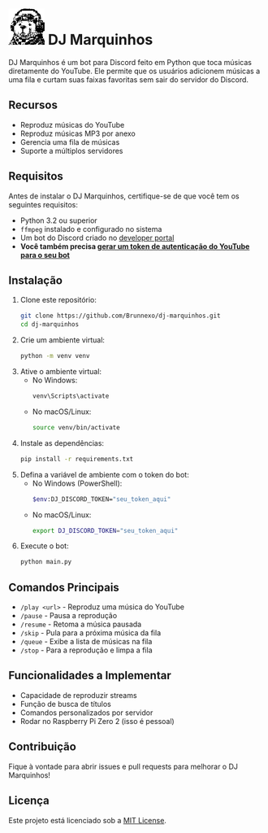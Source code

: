 # ![Marquinhos](gui/images/dj.bmp) DJ Marquinhos


DJ Marquinhos é um bot para Discord feito em Python que toca músicas diretamente do YouTube. Ele permite que os usuários adicionem músicas a uma fila e curtam suas faixas favoritas sem sair do servidor do Discord.

## Recursos
- Reproduz músicas do YouTube
- Reproduz músicas MP3 por anexo
- Gerencia uma fila de músicas
- Suporte a múltiplos servidores

## Requisitos
Antes de instalar o DJ Marquinhos, certifique-se de que você tem os seguintes requisitos:
- Python 3.2 ou superior
- `ffmpeg` instalado e configurado no sistema
- Um bot do Discord criado no [developer portal](https://discord.com/developers/applications/)
- **Você também precisa [gerar um token de autenticação do YouTube para o seu bot](https://pytubefix.readthedocs.io/en/latest/user/auth.html)** 

## Instalação
1. Clone este repositório:
   ```sh
   git clone https://github.com/Brunnexo/dj-marquinhos.git
   cd dj-marquinhos
   ```
2. Crie um ambiente virtual:
   ```sh
   python -m venv venv
   ```
3. Ative o ambiente virtual:
   - No Windows:
     ```sh
     venv\Scripts\activate
     ```
   - No macOS/Linux:
     ```sh
     source venv/bin/activate
     ```
4. Instale as dependências:
   ```sh
   pip install -r requirements.txt
   ```
5. Defina a variável de ambiente com o token do bot:
   - No Windows (PowerShell):
     ```sh
     $env:DJ_DISCORD_TOKEN="seu_token_aqui"
     ```
   - No macOS/Linux:
     ```sh
     export DJ_DISCORD_TOKEN="seu_token_aqui"
     ```
6. Execute o bot:
   ```sh
   python main.py
   ```

## Comandos Principais
- `/play <url>` - Reproduz uma música do YouTube
- `/pause` - Pausa a reprodução
- `/resume` - Retoma a música pausada
- `/skip` - Pula para a próxima música da fila
- `/queue` - Exibe a lista de músicas na fila
- `/stop` - Para a reprodução e limpa a fila

## Funcionalidades a Implementar
- Capacidade de reproduzir streams
- Função de busca de títulos
- Comandos personalizados por servidor
- Rodar no Raspberry Pi Zero 2 (isso é pessoal)

## Contribuição
Fique à vontade para abrir issues e pull requests para melhorar o DJ Marquinhos!

## Licença
Este projeto está licenciado sob a [MIT License](LICENSE).
